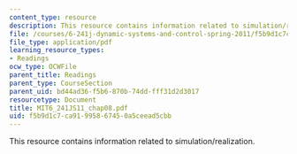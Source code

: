 ```yaml
---
content_type: resource
description: This resource contains information related to simulation/realization.
file: /courses/6-241j-dynamic-systems-and-control-spring-2011/f5b9d1c7ca91995867450a5ceead5cbb_MIT6_241JS11_chap08.pdf
file_type: application/pdf
learning_resource_types:
- Readings
ocw_type: OCWFile
parent_title: Readings
parent_type: CourseSection
parent_uid: bd44ad36-f5b6-870b-74dd-fff31d2d3017
resourcetype: Document
title: MIT6_241JS11_chap08.pdf
uid: f5b9d1c7-ca91-9958-6745-0a5ceead5cbb
---
```

This resource contains information related to simulation/realization.

